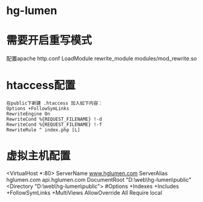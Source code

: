 # hg-lumen
# 需要开启重写模式 
  配置apache http.conf LoadModule rewrite_module modules/mod_rewrite.so
# htaccess配置
    在public下新建 .htaccess 加入如下内容：
    Options +FollowSymLinks
    RewriteEngine On
    RewriteCond %{REQUEST_FILENAME} !-d
    RewriteCond %{REQUEST_FILENAME} !-f
    RewriteRule ^ index.php [L]

# 虚拟主机配置
  <VirtualHost *:80>
    ServerName www.hglumen.com
    ServerAlias hglumen.com api.hglumen.com
    DocumentRoot "D:\web\hg-lumen\public\"
    <Directory "D:\web\hg-lumen\public">
      #Options +Indexes +Includes +FollowSymLinks +MultiViews
      AllowOverride All
      Require local
    </Directory>
  </VirtualHost>
